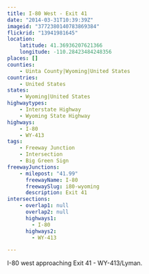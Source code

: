 ```yaml
---
title: I-80 West - Exit 41
date: "2014-03-31T10:39:39Z"
imageid: "3772380140783869384"
flickrid: "13941981645"
location:
    latitude: 41.36936207621366
    longitude: -110.28423484248356
places: []
counties:
    - Uinta County|Wyoming|United States
countries:
    - United States
states:
    - Wyoming|United States
highwaytypes:
    - Interstate Highway
    - Wyoming State Highway
highways:
    - I-80
    - WY-413
tags:
    - Freeway Junction
    - Intersection
    - Big Green Sign
freewayJunctions:
    - milepost: "41.99"
      freewayName: I-80
      freewaySlug: i80-wyoming
      description: Exit 41
intersections:
    - overlap1: null
      overlap2: null
      highways1:
        - I-80
      highways2:
        - WY-413

---
```

I-80 west approaching Exit 41 - WY-413/Lyman.